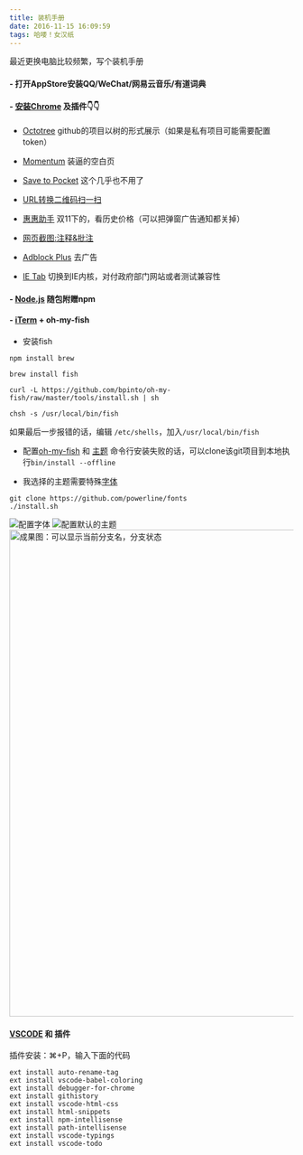 ```yaml
---
title: 装机手册
date: 2016-11-15 16:09:59
tags: 哈喽！女汉纸
---
```

最近更换电脑比较频繁，写个装机手册

#### - 打开AppStore安装QQ/WeChat/网易云音乐/有道词典
#### - [安装Chrome](https://www.google.com/chrome/browser/desktop/index.html) 及插件👇👇

- [Octotree](https://chrome.google.com/webstore/detail/octotree/bkhaagjahfmjljalopjnoealnfndnagc) github的项目以树的形式展示（如果是私有项目可能需要配置token）

- [Momentum](https://chrome.google.com/webstore/detail/momentum/laookkfknpbbblfpciffpaejjkokdgca) 装逼的空白页

- [Save to Pocket](https://chrome.google.com/webstore/detail/save-to-pocket/niloccemoadcdkdjlinkgdfekeahmflj) 这个几乎也不用了

- [URL转换二维码扫一扫](https://chrome.google.com/webstore/detail/the-qr-code-extension/oijdcdmnjjgnnhgljmhkjlablaejfeeb)

- [惠惠助手](https://chrome.google.com/webstore/detail/%E6%83%A0%E6%83%A0%E8%B4%AD%E7%89%A9%E5%8A%A9%E6%89%8B/ohjkicjidmohhfcjjlahfppkdblibkkb) 双11下的，看历史价格（可以把弹窗广告通知都关掉）

- [网页截图:注释&批注](https://chrome.google.com/webstore/detail/awesome-screenshot-screen/nlipoenfbbikpbjkfpfillcgkoblgpmj)

- [Adblock Plus](https://chrome.google.com/webstore/detail/adblock-plus/cfhdojbkjhnklbpkdaibdccddilifddb/related) 去广告

- [IE Tab](https://chrome.google.com/webstore/detail/ie-tab/hehijbfgiekmjfkfjpbkbammjbdenadd/related) 切换到IE内核，对付政府部门网站或者测试兼容性

#### - [Node.js](https://nodejs.org/en/) 随包附赠npm
#### - [iTerm](http://www.iterm2.com/) + oh-my-fish

- 安装fish

```
npm install brew

brew install fish

curl -L https://github.com/bpinto/oh-my-fish/raw/master/tools/install.sh | sh

chsh -s /usr/local/bin/fish
```
如果最后一步报错的话，编辑 `/etc/shells`，加入`/usr/local/bin/fish`

- 配置[oh-my-fish](https://github.com/oh-my-fish/oh-my-fish) 和 [主题](https://github.com/oh-my-fish/oh-my-fish/blob/master/docs/Themes.md#bobthefish)
命令行安装失败的话，可以clone该git项目到本地执行`bin/install --offline`

- 我选择的主题需要特殊[字体](https://github.com/powerline/fonts)
```
git clone https://github.com/powerline/fonts
./install.sh
```
![配置字体](https://cloud.githubusercontent.com/assets/1687283/20305979/30221a00-ab73-11e6-9bc5-38137fed5b95.jpg)
![配置默认的主题](https://cloud.githubusercontent.com/assets/1687283/20305980/302d46aa-ab73-11e6-9498-865ac27c9b15.jpg)
<img width="862" alt="成果图：可以显示当前分支名，分支状态" src="https://cloud.githubusercontent.com/assets/1687283/20306225/2a80e74c-ab74-11e6-9538-06c7fcdd3821.png">

#### [VSCODE](https://code.visualstudio.com/download) 和 插件
插件安装：⌘+P，输入下面的代码
```
ext install auto-rename-tag
ext install vscode-babel-coloring
ext install debugger-for-chrome
ext install githistory
ext install vscode-html-css
ext install html-snippets
ext install npm-intellisense
ext install path-intellisense
ext install vscode-typings
ext install vscode-todo
```
